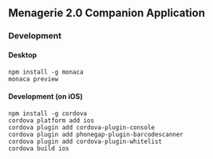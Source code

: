 ## Menagerie 2.0 Companion Application

### Development

#### Desktop

```
npm install -g monaca
monaca preview
```

#### Development (on iOS)

```
npm install -g cordova
cordova platform add ios
cordova plugin add cordova-plugin-console
cordova plugin add phonegap-plugin-barcodescanner
cordova plugin add cordova-plugin-whitelist
cordova build ios
```

